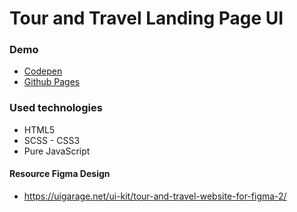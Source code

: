 # Tour and Travel Landing Page UI

### Demo
* [Codepen](https://codepen.io/mustafadalga/pen/WNxMNoN) 
* [Github Pages](https://mustafadalga.github.io/tour-and-travel/)


### Used technologies
 * HTML5  
 * SCSS - CSS3
 * Pure JavaScript

#### Resource Figma Design
 * https://uigarage.net/ui-kit/tour-and-travel-website-for-figma-2/
